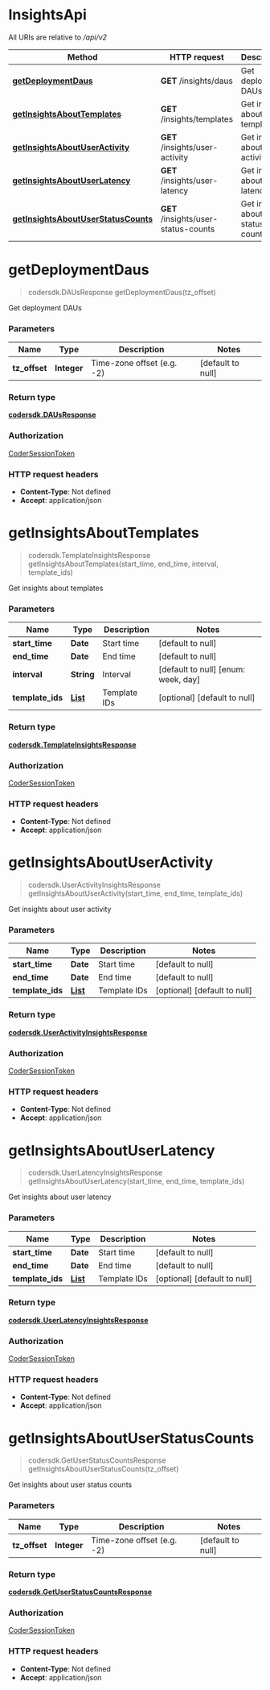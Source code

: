 # InsightsApi


All URIs are relative to */api/v2*

| Method | HTTP request | Description |
|------------- | ------------- | -------------|
| [**getDeploymentDaus**](InsightsApi.md#getDeploymentDaus) | **GET** /insights/daus | Get deployment DAUs |
| [**getInsightsAboutTemplates**](InsightsApi.md#getInsightsAboutTemplates) | **GET** /insights/templates | Get insights about templates |
| [**getInsightsAboutUserActivity**](InsightsApi.md#getInsightsAboutUserActivity) | **GET** /insights/user-activity | Get insights about user activity |
| [**getInsightsAboutUserLatency**](InsightsApi.md#getInsightsAboutUserLatency) | **GET** /insights/user-latency | Get insights about user latency |
| [**getInsightsAboutUserStatusCounts**](InsightsApi.md#getInsightsAboutUserStatusCounts) | **GET** /insights/user-status-counts | Get insights about user status counts |


<a name="getDeploymentDaus"></a>
# **getDeploymentDaus**
> codersdk.DAUsResponse getDeploymentDaus(tz\_offset)

Get deployment DAUs

### Parameters

|Name | Type | Description  | Notes |
|------------- | ------------- | ------------- | -------------|
| **tz\_offset** | **Integer**| Time-zone offset (e.g. -2) | [default to null] |

### Return type

[**codersdk.DAUsResponse**](../Models/codersdk.DAUsResponse.md)

### Authorization

[CoderSessionToken](../README.md#CoderSessionToken)

### HTTP request headers

- **Content-Type**: Not defined
- **Accept**: application/json

<a name="getInsightsAboutTemplates"></a>
# **getInsightsAboutTemplates**
> codersdk.TemplateInsightsResponse getInsightsAboutTemplates(start\_time, end\_time, interval, template\_ids)

Get insights about templates

### Parameters

|Name | Type | Description  | Notes |
|------------- | ------------- | ------------- | -------------|
| **start\_time** | **Date**| Start time | [default to null] |
| **end\_time** | **Date**| End time | [default to null] |
| **interval** | **String**| Interval | [default to null] [enum: week, day] |
| **template\_ids** | [**List**](../Models/String.md)| Template IDs | [optional] [default to null] |

### Return type

[**codersdk.TemplateInsightsResponse**](../Models/codersdk.TemplateInsightsResponse.md)

### Authorization

[CoderSessionToken](../README.md#CoderSessionToken)

### HTTP request headers

- **Content-Type**: Not defined
- **Accept**: application/json

<a name="getInsightsAboutUserActivity"></a>
# **getInsightsAboutUserActivity**
> codersdk.UserActivityInsightsResponse getInsightsAboutUserActivity(start\_time, end\_time, template\_ids)

Get insights about user activity

### Parameters

|Name | Type | Description  | Notes |
|------------- | ------------- | ------------- | -------------|
| **start\_time** | **Date**| Start time | [default to null] |
| **end\_time** | **Date**| End time | [default to null] |
| **template\_ids** | [**List**](../Models/String.md)| Template IDs | [optional] [default to null] |

### Return type

[**codersdk.UserActivityInsightsResponse**](../Models/codersdk.UserActivityInsightsResponse.md)

### Authorization

[CoderSessionToken](../README.md#CoderSessionToken)

### HTTP request headers

- **Content-Type**: Not defined
- **Accept**: application/json

<a name="getInsightsAboutUserLatency"></a>
# **getInsightsAboutUserLatency**
> codersdk.UserLatencyInsightsResponse getInsightsAboutUserLatency(start\_time, end\_time, template\_ids)

Get insights about user latency

### Parameters

|Name | Type | Description  | Notes |
|------------- | ------------- | ------------- | -------------|
| **start\_time** | **Date**| Start time | [default to null] |
| **end\_time** | **Date**| End time | [default to null] |
| **template\_ids** | [**List**](../Models/String.md)| Template IDs | [optional] [default to null] |

### Return type

[**codersdk.UserLatencyInsightsResponse**](../Models/codersdk.UserLatencyInsightsResponse.md)

### Authorization

[CoderSessionToken](../README.md#CoderSessionToken)

### HTTP request headers

- **Content-Type**: Not defined
- **Accept**: application/json

<a name="getInsightsAboutUserStatusCounts"></a>
# **getInsightsAboutUserStatusCounts**
> codersdk.GetUserStatusCountsResponse getInsightsAboutUserStatusCounts(tz\_offset)

Get insights about user status counts

### Parameters

|Name | Type | Description  | Notes |
|------------- | ------------- | ------------- | -------------|
| **tz\_offset** | **Integer**| Time-zone offset (e.g. -2) | [default to null] |

### Return type

[**codersdk.GetUserStatusCountsResponse**](../Models/codersdk.GetUserStatusCountsResponse.md)

### Authorization

[CoderSessionToken](../README.md#CoderSessionToken)

### HTTP request headers

- **Content-Type**: Not defined
- **Accept**: application/json


